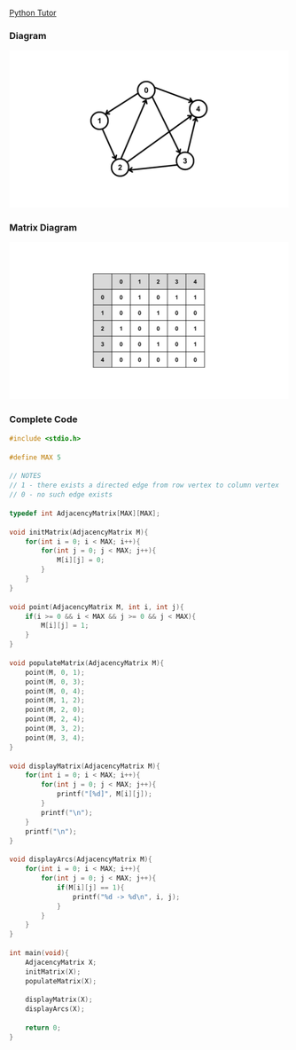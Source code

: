 [Python Tutor](https://pythontutor.com/c.html#mode=edit)

### Diagram
![Directed Graph Diagram](https://raw.githubusercontent.com/Despee2k/NOTES/main/CIS%202101%20-%20Data%20Structures%20and%20Algorithms/Attachments/2_DirectedGraph.png)

### Matrix Diagram
![Matrix Representation](https://raw.githubusercontent.com/Despee2k/NOTES/main/CIS%202101%20-%20Data%20Structures%20and%20Algorithms/Attachments/5_AdjacencyMatrix.png)

### Complete Code
```c
#include <stdio.h>

#define MAX 5

// NOTES
// 1 - there exists a directed edge from row vertex to column vertex
// 0 - no such edge exists

typedef int AdjacencyMatrix[MAX][MAX];

void initMatrix(AdjacencyMatrix M){
    for(int i = 0; i < MAX; i++){
        for(int j = 0; j < MAX; j++){
            M[i][j] = 0;
        }
    }
}

void point(AdjacencyMatrix M, int i, int j){
    if(i >= 0 && i < MAX && j >= 0 && j < MAX){
        M[i][j] = 1;
    }
}

void populateMatrix(AdjacencyMatrix M){
    point(M, 0, 1);
    point(M, 0, 3);
    point(M, 0, 4);
    point(M, 1, 2);
    point(M, 2, 0);
    point(M, 2, 4);
    point(M, 3, 2);
    point(M, 3, 4);
}

void displayMatrix(AdjacencyMatrix M){
    for(int i = 0; i < MAX; i++){
        for(int j = 0; j < MAX; j++){
            printf("[%d]", M[i][j]);
        }
        printf("\n");
    }
    printf("\n");
}

void displayArcs(AdjacencyMatrix M){
    for(int i = 0; i < MAX; i++){
        for(int j = 0; j < MAX; j++){
            if(M[i][j] == 1){
                printf("%d -> %d\n", i, j);
            }
        }
    }
}

int main(void){
    AdjacencyMatrix X;
    initMatrix(X);
    populateMatrix(X);
    
    displayMatrix(X);
    displayArcs(X);
    
    return 0;
}
```